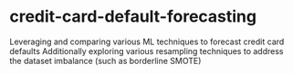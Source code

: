 # credit-card-default-forecasting
Leveraging and comparing various ML techniques to forecast credit card defaults 
Additionally exploring various resampling techniques to address the dataset imbalance (such as borderline SMOTE)
